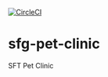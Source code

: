 [![CircleCI](https://circleci.com/gh/arrowhead-404/sfg-pet-clinic/tree/master.svg?style=svg)](https://circleci.com/gh/arrowhead-404/sfg-pet-clinic/tree/master)

# sfg-pet-clinic

SFT Pet Clinic
